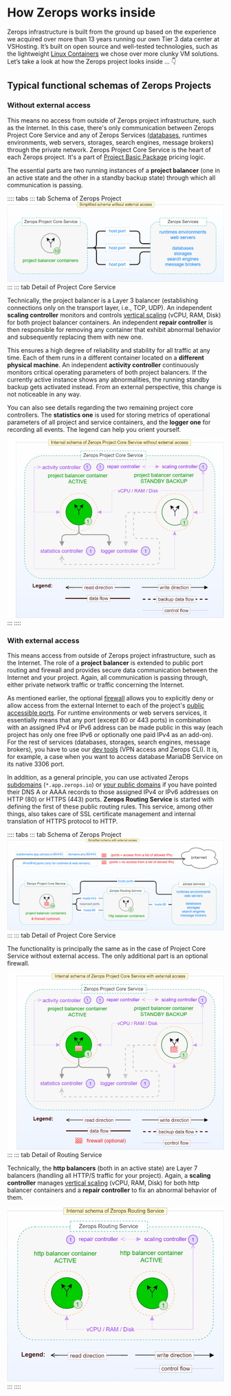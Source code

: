 # How Zerops works inside

Zerops infrastructure is built from the ground up based on the experience we acquired over more than 13 years running our own Tier 3 data center at VSHosting. It’s built on open source and well-tested technologies, such as the lightweight [Linux Containers](https://linuxcontainers.org) we chose over more clunky VM solutions. Let’s take a look at how the Zerops project looks inside ... :point_down:

## Typical functional schemas of Zerops Projects

### Without external access

This means no access from outside of Zerops project infrastructure, such as the Internet. In this case, there's only communication between Zerops Project Core Service and any of Zerops Services ([databases](/documentation/services/databases.html), runtimes environments, web servers, storages, search engines, message brokers) through the private network. Zerops Project Core Service is the heart of each Zerops project. It's a part of [Project Basic Package](/documentation/overview/pricing.html#projects) pricing logic.

The essential parts are two running instances of a **project balancer** (one in an active state and the other in a standby backup state) through which all communication is passing.

:::: tabs
::: tab Schema of Zerops Project
![Without external access](./images/Zerops-Project-Base-NoAccess.png "Project without external access")
:::
::: tab Detail of Project Core Service

Technically, the project balancer is a Layer 3 balancer (establishing connections only on the transport layer, i.e., TCP, UDP). An independent **scaling controller** monitors and controls [vertical scaling](/documentation/automatic-scaling/how-automatic-scaling-works.html#vertical-scaling) (vCPU, RAM, Disk) for both project balancer containers. An independent **repair controller** is then responsible for removing any container that exhibit abnormal behavior and subsequently replacing them with new one.

This ensures a high degree of reliability and stability for all traffic at any time. Each of them runs in a different container located on a **different physical machine**. An independent **activity controller** continuously monitors critical operating parameters of both project balancers. If the currently active instance shows any abnormalities, the running standby backup gets activated instead. From an external perspective, this change is not noticeable in any way.

You can also see details regarding the two remaining project core controllers. The **statistics one** is used for storing metrics of operational parameters of all project and service containers, and the **logger one** for recording all events. The legend can help you orient yourself.

![Without external access](./images/Zerops-Project-Core-Detail-NoAccess.png "Project without external access")
:::
::::

### With external access

This means access from outside of Zerops project infrastructure, such as the Internet. The role of a **project balancer** is extended to public port routing and firewall and provides secure data communication between the Internet and your project. Again, all communication is passing through, either private network traffic or traffic concerning the Internet.

As mentioned earlier, the optional [firewall](/documentation/routing/access-through-ip-and-firewall.html) allows you to explicitly deny or allow access from the external Internet to each of the project's [public accessible ports](/documentation/routing/access-through-ip-and-firewall.html). For runtime environments or web servers services, it essentially means that any port (except 80 or 443 ports) in combination with an assigned IPv4 or IPv6 address can be made public in this way (each project has only one free IPv6 or optionally one paid IPv4 as an add-on). For the rest of services (databases, storages, search engines, message brokers), you have to use our [dev tools](/documentation/cli/vpn.html) (VPN access and Zerops CLI). It is, for example, a case when you want to access database MariaDB Service on its native 3306 port.

In addition, as a general principle, you can use activated Zerops [subdomains](/documentation/routing/zerops-subdomain.html) (`*.app.zerops.io`) or [your public domains](/documentation/routing/using-your-domain.html) if you have pointed their DNS A or AAAA records to those assigned IPv4 or IPv6 addresses on HTTP (80) or HTTPS (443) ports. **Zerops Routing Service** is started with defining the first of these public routing rules. This service, among other things, also takes care of SSL certificate management and internal translation of HTTPS protocol to HTTP.

:::: tabs
::: tab Schema of Zerops Project
![With external access](./images/Zerops-Project-Base-Internet.png "Project with external access")
:::
::: tab Detail of Project Core Service

The functionality is principally the same as in the case of Project Core Service without external access. The only additional part is an optional firewall.

![With external access](./images/Zerops-Project-Core-Detail-Internet.png "Project with external access")
:::
::: tab Detail of Routing Service

Technically, the **http balancers** (both in an active state) are Layer 7 balancers (handling all HTTP/S traffic for your project). Again, a **scaling controller** manages [vertical scaling](/documentation/automatic-scaling/how-automatic-scaling-works.html#vertical-scaling) (vCPU, RAM, Disk) for both http balancer containers and a **repair controller** to fix an abnormal behavior of them.

![With external access](./images/Zerops-Project-Routing-Detail-Internet.png "Project with external access")
:::
::::